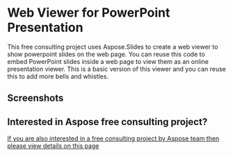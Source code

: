 # Web Viewer for PowerPoint Presentation

This free consulting project uses Aspose.Slides to create a web viewer to show powerpoint slides on the web page.
You can reuse this code to embed PowerPoint slides inside a web page to view them as an online presentation viewer. 
This is a basic version of this viewer and you can reuse this to add more bells and whistles. 


## Screenshots



## Interested in Aspose free consulting project?
[If you are also interested in a free consulting project by Aspose team then please view details on this page](https://aspose-free-consulting.github.io/)

